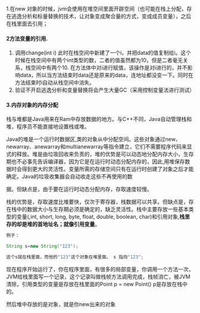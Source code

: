 1.在new 对象的时候，jvm会使用在堆空间里面开辟空间（也可能在栈上分配，存在逃逸分析和标量替换的技术，让对象变成聚合量的方式，变成成员变量），之后在栈里面去引用；

#### 2方法变量的引用.

1. 调用change(int i)
此时在栈空间中新建了一个i，并把data的值复制给i。这个时候在栈空间中有两个int类型的数，二者的值虽然都为10，但是二者毫无关系，栈空间中有两个10.
在方法体中对i进行赋值，该操作是对i进行的，并不影响data，所以当方法结束时data还是原来的data，连地址都没变一下。同时在方法结束时i自动从栈空间中消失。
2. 验证不开启逃逸分析和变量替换将会产生大量GC（采用控制变量法进行测试）

#### 3.内存对象的内存分配

栈与堆都是Java用来在Ram中存放数据的地方。与C++不同，Java自动管理栈和堆，程序员不能直接地设置栈或堆。

Java的堆是一个运行时数据区,类的对象从中分配空间。这些对象通过new、newarray、anewarray和multianewarray等指令建立，它们不需要程序代码来显式的释放。堆是由垃圾回收来负责的，堆的优势是可以动态地分配内存大小，生存期也不必事先告诉编译器，因为它是在运行时动态分配内存的，因此,用堆保存数据时会得到更大的灵活性。变量所需的存储空间只有在运行时创建了对象之后才能确定。Java的垃圾收集器会自动收走这些不再使用的数

据。但缺点是，由于要在运行时动态分配内存，存取速度较慢。

栈的优势是，存取速度比堆要快，仅次于寄存器，栈数据可以共享。但缺点是，存在栈中的数据大小与生存期必须是确定的，缺乏灵活性。栈中主要存放一些基本类型的变量(,int, short, long, byte, float, double, boolean, char)和引用对象,**栈里存的却是堆的首地址名；就像引用变量**。

```java
例子：

String s=new String("123");

这个s就在栈里面，而他的"123"这个对象在堆里面。 s 指向"123";
```

现在程序开始运行了，你在程序里面，有很多的局部变量，你调用一个方法一次，JVM给栈里面写一个记录，这个记录叫做栈帧方法调用完成，栈帧消亡，被JVM清除，引用类型的变量是存放在栈里面的Point p = new Point() p是存放在栈中的。

然后堆中存放的是对象，就是你new出来的对象

